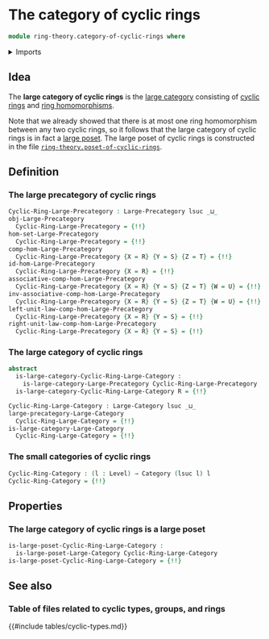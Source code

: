 # The category of cyclic rings

```agda
module ring-theory.category-of-cyclic-rings where
```

<details><summary>Imports</summary>

```agda
open import category-theory.categories
open import category-theory.isomorphisms-in-large-precategories
open import category-theory.large-categories
open import category-theory.large-precategories

open import foundation.fundamental-theorem-of-identity-types
open import foundation.subtype-identity-principle
open import foundation.universe-levels

open import order-theory.large-posets

open import ring-theory.cyclic-rings
open import ring-theory.homomorphisms-cyclic-rings
open import ring-theory.isomorphisms-rings
```

</details>

## Idea

The **large category of cyclic rings** is the
[large category](category-theory.large-categories.md) consisting of
[cyclic rings](ring-theory.cyclic-rings.md) and
[ring homomorphisms](ring-theory.homomorphisms-cyclic-rings.md).

Note that we already showed that there is at most one ring homomorphism between
any two cyclic rings, so it follows that the large category of cyclic rings is
in fact a [large poset](order-theory.large-posets.md). The large poset of cyclic
rings is constructed in the file
[`ring-theory.poset-of-cyclic-rings`](ring-theory.poset-of-cyclic-rings.md).

## Definition

### The large precategory of cyclic rings

```agda
Cyclic-Ring-Large-Precategory : Large-Precategory lsuc _⊔_
obj-Large-Precategory
  Cyclic-Ring-Large-Precategory = {!!}
hom-set-Large-Precategory
  Cyclic-Ring-Large-Precategory = {!!}
comp-hom-Large-Precategory
  Cyclic-Ring-Large-Precategory {X = R} {Y = S} {Z = T} = {!!}
id-hom-Large-Precategory
  Cyclic-Ring-Large-Precategory {X = R} = {!!}
associative-comp-hom-Large-Precategory
  Cyclic-Ring-Large-Precategory {X = R} {Y = S} {Z = T} {W = U} = {!!}
inv-associative-comp-hom-Large-Precategory
  Cyclic-Ring-Large-Precategory {X = R} {Y = S} {Z = T} {W = U} = {!!}
left-unit-law-comp-hom-Large-Precategory
  Cyclic-Ring-Large-Precategory {X = R} {Y = S} = {!!}
right-unit-law-comp-hom-Large-Precategory
  Cyclic-Ring-Large-Precategory {X = R} {Y = S} = {!!}
```

### The large category of cyclic rings

```agda
abstract
  is-large-category-Cyclic-Ring-Large-Category :
    is-large-category-Large-Precategory Cyclic-Ring-Large-Precategory
  is-large-category-Cyclic-Ring-Large-Category R = {!!}

Cyclic-Ring-Large-Category : Large-Category lsuc _⊔_
large-precategory-Large-Category
  Cyclic-Ring-Large-Category = {!!}
is-large-category-Large-Category
  Cyclic-Ring-Large-Category = {!!}
```

### The small categories of cyclic rings

```agda
Cyclic-Ring-Category : (l : Level) → Category (lsuc l) l
Cyclic-Ring-Category = {!!}
```

## Properties

### The large category of cyclic rings is a large poset

```agda
is-large-poset-Cyclic-Ring-Large-Category :
  is-large-poset-Large-Category Cyclic-Ring-Large-Category
is-large-poset-Cyclic-Ring-Large-Category = {!!}
```

## See also

### Table of files related to cyclic types, groups, and rings

{{#include tables/cyclic-types.md}}
